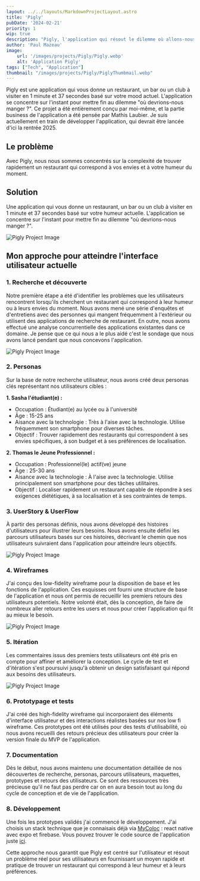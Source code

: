 ```yaml
---
layout: ../../layouts/MarkdownProjectLayout.astro
title: 'Pigly'
pubDate: '2024-02-21'
priority: 1
wip: true
description: "Pigly, l'application qui résout le dilemme où allons-nous manger ? en 1 minute et 37 secondes, en fonction de votre humeur actuelle. Conçue pour les décisions spontanées, Pigly est votre guide ultime vers la découverte culinaire."
author: 'Paul Mazeau'
image:
    url: '/images/projects/Pigly/Pigly.webp'
    alt: 'Application Pigly'
tags: ["Tech", "Application"]
thumbnail: "/images/projects/Pigly/PiglyThumbmail.webp"
---
```

Pigly est une application qui vous donne un restaurant, un bar ou un club à visiter en 1 minute et 37 secondes basé sur votre mood actuel. L'application se concentre sur l'instant pour mettre fin au dilemme "où devrions-nous manger ?". Ce projet a été entièrement conçu par moi-même, et la partie business de l'application a été pensée par Mathis Laubier. Je suis actuellement en train de développer l'application, qui devrait être lancée d'ici la rentrée 2025.

## Le problème

Avec Pigly, nous nous sommes concentrés sur la complexité de trouver rapidement un restaurant qui correspond à vos envies et à votre humeur du moment.

## Solution

Une application qui vous donne un restaurant, un bar ou un club à visiter en 1 minute et 37 secondes basé sur votre humeur actuelle. L'application se concentre sur l'instant pour mettre fin au dilemme "où devrions-nous manger ?".

<img src="/images/projects/Pigly/Pigly.webp" alt="Pigly Project Image" class="blog-content-image"/>

## Mon approche pour atteindre l'interface utilisateur actuelle

### 1. Recherche et découverte

Notre première étape a été d'identifier les problèmes que les utilisateurs rencontrent lorsqu'ils cherchent un restaurant qui correspond à leur humeur ou à leurs envies du moment. Nous avons mené une série d'enquêtes et d'entretiens avec des personnes qui mangent fréquemment à l'extérieur ou utilisent des applications de recherche de restaurant. En outre, nous avons effectué une analyse concurrentielle des applications existantes dans ce domaine. Je pense que ce qui nous a le plus aidé c'est le sondage que nous avons lancé pendant que nous concevons l'application.

<img src="/images/projects/Pigly/Data.webp" alt="Pigly Project Image" class="blog-content-image-details"/>

### 2. Personas

Sur la base de notre recherche utilisateur, nous avons créé deux personas clés représentant nos utilisateurs cibles :

**1. Sasha l'étudiant(e) :**

- Occupation : Étudiant(e) au lycée ou à l'université
- Âge : 15-25 ans
- Aisance avec la technologie : Très à l'aise avec la technologie. Utilise fréquemment son smartphone pour diverses tâches.
- Objectif : Trouver rapidement des restaurants qui correspondent à ses envies spécifiques, à son budget et à ses préférences de localisation.

**2. Thomas le Jeune Professionnel :**

- Occupation : Professionnel(le) actif(ve) jeune
- Âge : 25-30 ans
- Aisance avec la technologie : À l'aise avec la technologie. Utilise principalement son smartphone pour des tâches utilitaires.
- Objectif : Localiser rapidement un restaurant capable de répondre à ses exigences diététiques, à sa localisation et à ses contraintes de temps.

### 3. UserStory & UserFlow

À partir des personas définis, nous avons développé des histoires d'utilisateurs pour illustrer leurs besoins. Nous avons ensuite défini les parcours utilisateurs basés sur ces histoires, décrivant le chemin que nos utilisateurs suivraient dans l'application pour atteindre leurs objectifs.

<img src="/images/projects/Pigly/UserFlow.webp" alt="Pigly Project Image" class="blog-content-image-details"/>

### 4. Wireframes

J'ai conçu des low-fidelity wireframe pour la disposition de base et les fonctions de l'application. Ces esquisses ont fourni une structure de base de l'application et nous ont permis de recueillir les premiers retours des utilisateurs potentiels. Notre volonté était, dès la conception, de faire de nombreux aller retours entre les users et nous pour créer l'application qui fit au mieux le besoin.

<img src="/images/projects/Pigly/LowFi.webp" alt="Pigly Project Image" class="blog-content-image-details"/>

### 5. Itération

Les commentaires issus des premiers tests utilisateurs ont été pris en compte pour affiner et améliorer la conception. Le cycle de test et d'itération s'est poursuivi jusqu'à obtenir un design satisfaisant qui répond aux besoins des utilisateurs.

<img src="/images/projects/Pigly/Iteration.webp" alt="Pigly Project Image" class="blog-content-image-details"/>

### 6. Prototypage et tests

J'ai créé des high-fidelity wireframe qui incorporaient des éléments d'interface utilisateur et des interactions réalistes basées sur nos low fi wireframe. Ces prototypes ont été utilisés pour des tests d'utilisabilité, où nous avons recueilli des retours précieux des utilisateurs pour créer la version finale du MVP de l'application.

### 7. Documentation

Dès le début, nous avons maintenu une documentation détaillée de nos découvertes de recherche, personas, parcours utilisateurs, maquettes, prototypes et retours des utilisateurs. Ce sont des ressources très précieuse qu'il ne faut pas perdre car on en aura besoin tout au long du cycle de conception et de vie de l'application.

### 8. Développement

Une fois les prototypes validés j'ai commencé le développement. J'ai choisis un stack technique que je connaisais déjà via [MyColoc](https://www.paulmazeau.com/projects/MyColoc) : react native avec expo et firebase. Vous pouvez trouver le code source de l'application juste [ici](https://github.com/PaulMazeau/Pigly).

Cette approche nous garantit que Pigly est centré sur l'utilisateur et résout un problème réel pour ses utilisateurs en fournissant un moyen rapide et pratique de trouver un restaurant qui correspond à leur humeur et à leurs préférences.


